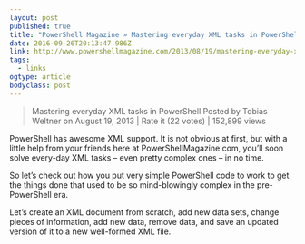 ```yaml
---
layout: post 
published: true 
title: "PowerShell Magazine » Mastering everyday XML tasks in PowerShell" 
date: 2016-09-26T20:13:47.986Z 
link: http://www.powershellmagazine.com/2013/08/19/mastering-everyday-xml-tasks-in-powershell/ 
tags:
  - links
ogtype: article 
bodyclass: post 
---
```


> Mastering everyday XML tasks in PowerShell
Posted by Tobias Weltner on August 19, 2013 | Rate it
 (22 votes) | 152,899 views

PowerShell has awesome XML support. It is not obvious at first, but with a little help from your friends here at PowerShellMagazine.com, you’ll soon solve every-day XML tasks – even pretty complex ones – in no time.

So let’s check out how you put very simple PowerShell code to work to get the things done that used to be so mind-blowingly complex in the pre-PowerShell era.

Let’s create an XML document from scratch, add new data sets, change pieces of information, add new data, remove data, and save an updated version of it to a new well-formed XML file.

